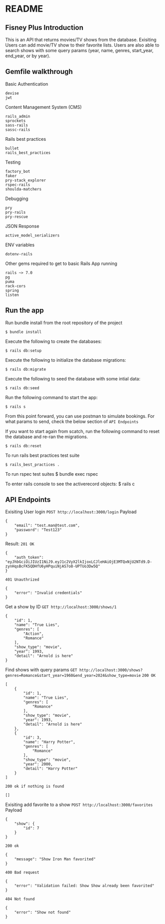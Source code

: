 # README

## Fisney Plus Introduction
This is an API that returns movies/TV shows from the database. Exisiting Users can add movie/TV show to their favorite lists. Users are also able to search shows with some query params (year, name, genres, start_year, end_year, or by year). 

## Gemfile walkthrough

Basic Authentication
```
devise
jwt
```

Content Management System (CMS)
```
rails_admin
sprockets
sass-rails
sassc-rails
```

Rails best practices
```
bullet
rails_best_practices
```

Testing
```
factory_bot
faker
pry-stack_explorer
rspec-rails
shoulda-matchers
```

Debugging
```
pry
pry-rails
pry-rescue
```

JSON Response
```
active_model_serializers
```

ENV variables
```
dotenv-rails
```

Other gems required to get to basic Rails App running
```
rails ~> 7.0
pg
puma
rack-cors
spring
listen

```

## Run the app

Run bundle install from the root repository of the project

    $ bundle install

Execute the following to create the databases:

    $ rails db:setup

Execute the following to initialize the database migrations:

    $ rails db:migrate

Execute the following to seed the database with some intial data:

    $ rails db:seed

Run the following command to start the app:

    $ rails s

From this point forward, you can use postman to simulate bookings. For what params to send, check the below section of `API Endpoints`

If you want to start again from scatch, run the following command to reset the database and re-ran the migrations.

    $ rails db:reset

To run rails best practices test suite

    $ rails_best_practices .

To run rspec test suites
    $ bundle exec rspec

To enter rails console to see the activerecord objects:
    $ rails c

## API Endpoints
Exisiting User login
`POST http://localhost:3000/login`
Payload
```
{
    "email": "test.man@test.com",
    "password": "Test123"
}
```
Result:
`201 OK`
```
{
    "auth_token": "eyJhbGciOiJIUzI1NiJ9.eyJ1c2VyX2lkIjoxLCJleHAiOjE3MTQxNjU2NTd9.D-zynHqsBcFK5QDHfU6yHPquiNjAS7o8-UPTUo3Dw5Q"
}
```

`401 Unauthrized`
```
{
    "error": "Invalid credentials"
}
```

Get a show by ID 
`GET http://localhost:3000/shows/1`
```
{
    "id": 1,
    "name": "True Lies",
    "genres": [
        "Action",
        "Romance"
    ],
    "show_type": "movie",
    "year": 1993,
    "detail": "Arnold is here"
}
```

Find shows with query params 
`GET http://localhost:3000/shows?genres=Romance&start_year=1960&end_year=2024&show_type=movie`
`200 OK`
```
[
    {
        "id": 1,
        "name": "True Lies",
        "genres": [
            "Romance"
        ],
        "show_type": "movie",
        "year": 1993,
        "detail": "Arnold is here"
    },
    {
        "id": 3,
        "name": "Harry Potter",
        "genres": [
            "Romance"
        ],
        "show_type": "movie",
        "year": 2000,
        "detail": "Harry Potter"
    }
]
```
`200 ok if nothing is found`
```
[]
```

Exisiting add favorite to a show
`POST http://localhost:3000/favorites`
Payload
```
{
    "show": {
        "id": 7
    }
}
```
`200 ok`
```
{
    "message": "Show Iron Man favorited"
}
```
`400 Bad request`
```
{
    "error": "Validation failed: Show Show already been favorited"
}
```
`404 Not found`
```
{
    "error": "Show not found"
}
```